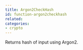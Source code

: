 ```yaml
---
title: Argon2CheckHash
id: function-argon2checkhash
related:
categories:
- crypto
---
```


Returns hash of input using Argon2.
